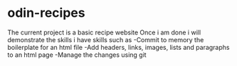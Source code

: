# odin-recipes
The current project is a basic recipe website
Once i am done i will demonstrate the skills i have skills such as
-Commit to memory the boilerplate for an html file
-Add headers, links, images, lists and paragraphs to an html page
-Manage the changes using git